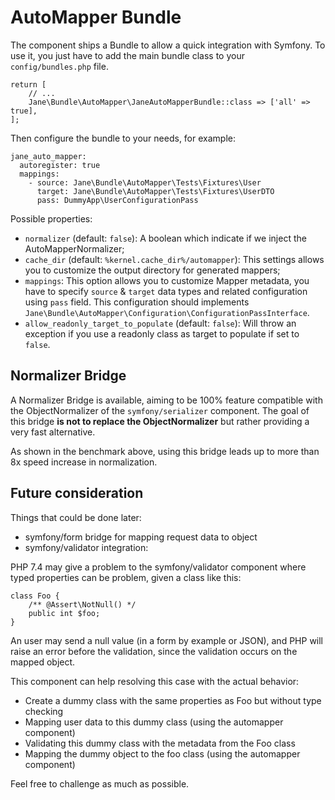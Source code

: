 # AutoMapper Bundle

The component ships a Bundle to allow a quick integration with Symfony.
To use it, you just have to add the main bundle class to your `config/bundles.php` file.
```
return [
    // ...
    Jane\Bundle\AutoMapper\JaneAutoMapperBundle::class => ['all' => true],
];
```

Then configure the bundle to your needs, for example:
```
jane_auto_mapper:
  autoregister: true
  mappings:
    - source: Jane\Bundle\AutoMapper\Tests\Fixtures\User
      target: Jane\Bundle\AutoMapper\Tests\Fixtures\UserDTO
      pass: DummyApp\UserConfigurationPass
```

Possible properties:
- `normalizer` (default: `false`):  A boolean which indicate if we inject the AutoMapperNormalizer;
- `cache_dir` (default: `%kernel.cache_dir%/automapper`): This settings allows you to customize the output directory for generated mappers;
- `mappings`: This option allows you to customize Mapper metadata, you have to specify `source` & `target` data types and related configuration using `pass` field.
This configuration should implements `Jane\Bundle\AutoMapper\Configuration\ConfigurationPassInterface`.
- `allow_readonly_target_to_populate` (default: `false`): Will throw an exception if you use a readonly class as target to populate if set to `false`.

## Normalizer Bridge
A Normalizer Bridge is available, aiming to be 100% feature compatible with the ObjectNormalizer of the ``symfony/serializer`` component. The goal of this bridge **is not to replace the ObjectNormalizer** but rather providing a very fast alternative.

As shown in the benchmark above, using this bridge leads up to more than 8x speed increase in normalization.

## Future consideration
Things that could be done later:

* symfony/form bridge for mapping request data to object
* symfony/validator integration:

PHP 7.4 may give a problem to the symfony/validator component where typed properties can be problem, given a class like this:

```
class Foo {
    /** @Assert\NotNull() */
    public int $foo;
}
```

An user may send a null value (in a form by example or JSON), and PHP will raise an error before the validation, since the validation occurs on the mapped object.

This component can help resolving this case with the actual behavior:

* Create a dummy class with the same properties as Foo but without type checking
* Mapping user data to this dummy class (using the automapper component)
* Validating this dummy class with the metadata from the Foo class
* Mapping the dummy object to the foo class (using the automapper component)

Feel free to challenge as much as possible.

